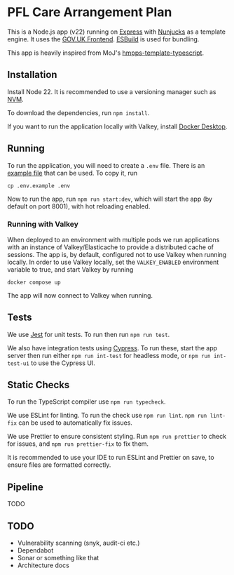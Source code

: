# PFL Care Arrangement Plan

This is a Node.js app (v22) running on [Express](https://expressjs.com/) with
[Nunjucks](https://mozilla.github.io/nunjucks/) as a template engine. It uses the
[GOV.UK Frontend](https://design-system.service.gov.uk/). [ESBuild](https://esbuild.github.io/) is used for bundling.

This app is heavily inspired from MoJ's [hmpps-template-typescript](https://github.com/ministryofjustice/hmpps-template-typescript).

## Installation

Install Node 22. It is recommended to use a versioning manager such as [NVM](https://github.com/nvm-sh/nvm).

To download the dependencies, run `npm install`.

If you want to run the application locally with Valkey, install [Docker Desktop](https://www.docker.com/products/docker-desktop/).

## Running

To run the application, you will need to create a `.env` file. There is an [example file](.env.example) that can be used.
To copy it, run

```shell
cp .env.example .env
```

Now to run the app, run `npm run start:dev`, which will start the app (by default on port 8001), with hot reloading enabled.

### Running with Valkey

When deployed to an environment with multiple pods we run applications with an instance of Valkey/Elasticache to provide
a distributed cache of sessions. The app is, by default, configured not to use Valkey when running locally. In order to
use Valkey locally, set the `VALKEY_ENABLED` environment variable to true, and start Valkey by running

```shell
docker compose up
```

The app will now connect to Valkey when running.

## Tests

We use [Jest](https://jestjs.io/) for unit tests. To run then run `npm run test`.

We also have integration tests using [Cypress](https://www.cypress.io/). To run these, start the app server then run
either `npm run int-test` for headless mode, or `npm run int-test-ui` to use the Cypress UI.

## Static Checks

To run the TypeScript compiler use `npm run typecheck`.

We use ESLint for linting. To run the check use `npm run lint`. `npm run lint-fix` can be used to automatically fix issues.

We use Prettier to ensure consistent styling. Run `npm run prettier` to check for issues, and `npm run prettier-fix` to fix them.

It is recommended to use your IDE to run ESLint and Prettier on save, to ensure files are formatted correctly.

## Pipeline

TODO

## TODO

- Vulnerability scanning (snyk, audit-ci etc.)
- Dependabot
- Sonar or something like that
- Architecture docs
